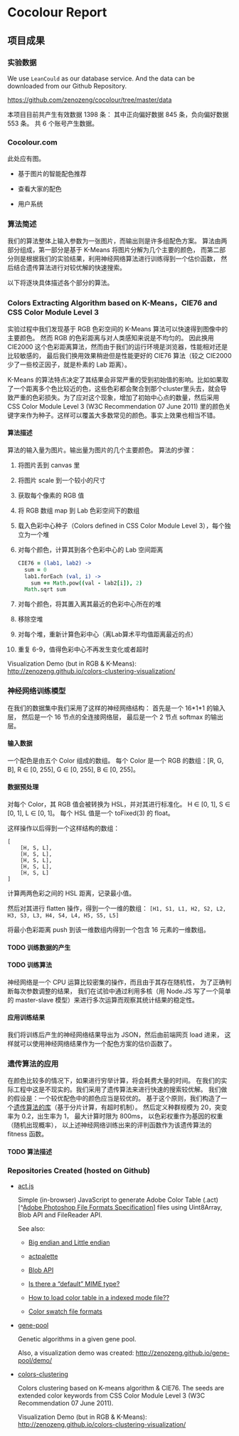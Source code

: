 # Cocolour Report

## 项目成果

### 实验数据

We use `LeanCould` as our database service.
And the data can be downloaded from our Github Repository.

https://github.com/zenozeng/cocolour/tree/master/data

本项目目前共产生有效数据 1398 条：
其中正向偏好数据 845 条，负向偏好数据 553 条。
共 6 个账号产生数据。

### Cocolour.com

此处应有图。

- 基于图片的智能配色推荐

- 查看大家的配色

- 用户系统

### 算法简述

我们的算法整体上输入参数为一张图片，而输出则是许多组配色方案。
算法由两部分组成，第一部分是基于 K-Means 将图片分解为几个主要的颜色，
而第二部分则是根据我们的实验结果，利用神经网络算法进行训练得到一个估价函数，
然后结合遗传算法进行对较优解的快速搜索。

以下将逐块具体描述各个部分的算法。

### Colors Extracting Algorithm based on K-Means，CIE76 and CSS Color Module Level 3

实验过程中我们发现基于 RGB 色彩空间的 K-Means 算法可以快速得到图像中的主要颜色。
然而 RGB 的色彩距离与对人类感知来说是不均匀的。
因此换用 CIE2000 这个色彩距离算法，然而由于我们的运行环境是浏览器，性能相对还是比较敏感的，
最后我们换用效果稍逊但是性能更好的 CIE76 算法（较之 CIE2000 少了一些校正因子，就是朴素的 Lab 距离）。

K-Means 的算法特点决定了其结果会非常严重的受到初始值的影响。比如如果取了一个距离多个色比较近的色，这些色彩都会聚合到那个cluster里头去，就会导致严重的色彩损失。为了应对这个现象，增加了初始中心点的数量，然后采用CSS Color Module Level 3 (W3C Recommendation 07 June 2011) 里的颜色关键字来作为种子。这样可以覆盖大多数常见的颜色。事实上效果也相当不错。

#### 算法描述

算法的输入量为图片。输出量为图片的几个主要颜色。
算法的步骤：

1. 将图片丢到 canvas 里
2. 将图片 scale 到一个较小的尺寸
3. 获取每个像素的 RGB 值
4. 将 RGB 数组 map 到 Lab 色彩空间下的数组
5. 载入色彩中心种子（Colors defined in CSS Color Module Level 3），每个独立为一个堆
6. 对每个颜色，计算其到各个色彩中心的 Lab 空间距离

    ```coffeescript
    CIE76 = (lab1, lab2) ->
      sum = 0
      lab1.forEach (val, i) ->
        sum += Math.pow((val - lab2[i]), 2)
      Math.sqrt sum
    ```

7. 对每个颜色，将其置入离其最近的色彩中心所在的堆
8. 移除空堆
9. 对每个堆，重新计算色彩中心（离Lab算术平均值距离最近的点）
10. 重复 6-9，值得色彩中心不再发生变化或者超时

Visualization Demo (but in RGB & K-Means): http://zenozeng.github.io/colors-clustering-visualization/

### 神经网络训练模型

在我们的数据集中我们采用了这样的神经网络结构：
首先是一个 16\*1\*1 的输入层，
然后是一个 16 节点的全连接网络层，
最后是一个 2 节点 softmax 的输出层。

#### 输入数据

一个配色是由五个 Color 组成的数组。
每个 Color 是一个 RGB 的数组：[R, G, B],
R ∈ [0, 255], G ∈ [0, 255], B ∈ [0, 255]。

#### 数据预处理

对每个 Color，其 RGB 值会被转换为 HSL，并对其进行标准化。
H ∈ [0, 1], S ∈ [0, 1], L ∈ [0, 1]。
每个 HSL 值是一个 toFixed(3) 的 float。

这样操作以后得到一个这样结构的数组：

```
[
    [H, S, L],
    [H, S, L],
    [H, S, L],
    [H, S, L],
    [H, S, L]
]
```

计算两两色彩之间的 HSL 距离，记录最小值。

然后对其进行 flatten 操作，得到一个一维的数组：
`[H1, S1, L1, H2, S2, L2, H3, S3, L3, H4, S4, L4, H5, S5, L5]`

将最小色彩距离 push 到该一维数组内得到一个包含 16 元素的一维数组。

#### TODO 训练数据的产生

#### TODO 训练算法

神经网络是一个 CPU 运算比较密集的操作，而且由于其存在随机性，
为了正确判断每次参数调整的结果，
我们在试验中通过利用多核（用 Node.JS 写了一个简单的 master-slave 模型）来进行多次运算而观察其统计结果的稳定性。

#### 应用训练结果

我们将训练后产生的神经网络结果导出为 JSON，然后由前端网页 load 进来，
这样就可以使用神经网络结果作为一个配色方案的估价函数了。

### 遗传算法的应用

在颜色比较多的情况下，如果进行穷举计算，将会耗费大量的时间。
在我们的实际工程中这是不现实的。我们采用了遗传算法来进行快速的搜索较优解。
我们做的假设是：一个较优配色中的颜色应当是较优的。
基于这个原则，我们构造了一个[遗传算法的库](https://github.com/zenozeng/gene-pool)（基于分片计算，有超时机制）。
然后定义种群规模为 20，突变率为 0.2，出生率为 1，
最大计算时限为 800ms，
以色彩权重作为基因的权重（随机出现概率），
以上述神经网络训练出来的评判函数作为该遗传算法的 fitness 函数。

#### TODO 算法描述

### Repositories Created (hosted on Github)

- [act.js](https://github.com/zenozeng/act.js)

    Simple (in-browser) JavaScript to generate Adobe Color Table (.act)[^[Adobe Photoshop File Formats Specification](http://www.adobe.com/devnet-apps/photoshop/fileformatashtml/)] files using Uint8Array, Blob API and FileReader API.

    See also:

    - [Big endian and Little endian](http://www.cnblogs.com/luxiaoxun/archive/2012/09/05/2671697.html)

    - [actpalette](https://github.com/bdon/actpalette)

    - [Blob API](https://developer.mozilla.org/en-US/docs/Web/API/Blob)

    - [Is there a “default” MIME type?](http://stackoverflow.com/questions/12539058/is-there-a-default-mime-type)

    - [How to load color table in a indexed mode file??](https://forums.adobe.com/message/2205681#2205681)

    - [Color swatch file formats](http://www.selapa.net/swatches/colors/fileformats.php)

- [gene-pool](https://github.com/zenozeng/gene-pool)

    Genetic algorithms in a given gene pool.

    Also, a visualization demo was created: http://zenozeng.github.io/gene-pool/demo/

- [colors-clustering](https://github.com/zenozeng/colors-clustering)

    Colors clustering based on K-means algorithm & CIE76.
    The seeds are extended color keywords from CSS Color Module Level 3 (W3C Recommendation 07 June 2011).

    Visualization Demo (but in RGB & K-Means): http://zenozeng.github.io/colors-clustering-visualization/
